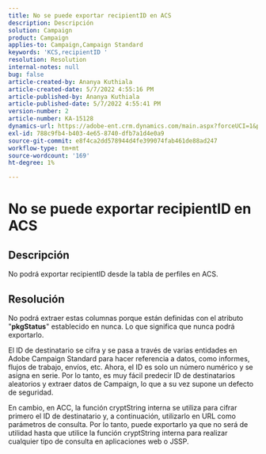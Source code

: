 ```yaml
---
title: No se puede exportar recipientID en ACS
description: Descripción
solution: Campaign
product: Campaign
applies-to: Campaign,Campaign Standard
keywords: 'KCS,recipientID '
resolution: Resolution
internal-notes: null
bug: false
article-created-by: Ananya Kuthiala
article-created-date: 5/7/2022 4:55:16 PM
article-published-by: Ananya Kuthiala
article-published-date: 5/7/2022 4:55:41 PM
version-number: 2
article-number: KA-15128
dynamics-url: https://adobe-ent.crm.dynamics.com/main.aspx?forceUCI=1&pagetype=entityrecord&etn=knowledgearticle&id=21040874-26ce-ec11-a7b5-0022480a8e40
exl-id: 788c9fb4-b403-4e65-8740-dfb7a1d4e0a9
source-git-commit: e8f4ca2dd578944d4fe399074fab461de88ad247
workflow-type: tm+mt
source-wordcount: '169'
ht-degree: 1%

---
```


# No se puede exportar recipientID en ACS

## Descripción


No podrá exportar recipientID desde la tabla de perfiles en ACS.


## Resolución


No podrá extraer estas columnas porque están definidas con el atributo &quot;<b>pkgStatus</b>&quot; establecido en nunca. Lo que significa que nunca podrá exportarlo.

El ID de destinatario se cifra y se pasa a través de varias entidades en Adobe Campaign Standard para hacer referencia a datos, como informes, flujos de trabajo, envíos, etc. Ahora, el ID es solo un número numérico y se asigna en serie. Por lo tanto, es muy fácil predecir ID de destinatarios aleatorios y extraer datos de Campaign, lo que a su vez supone un defecto de seguridad.

En cambio, en ACC, la función cryptString interna se utiliza para cifrar primero el ID de destinatario y, a continuación, utilizarlo en URL como parámetros de consulta. Por lo tanto, puede exportarlo ya que no será de utilidad hasta que utilice la función cryptString interna para realizar cualquier tipo de consulta en aplicaciones web o JSSP.
